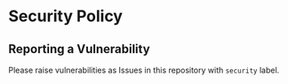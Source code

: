 # Security Policy

## Reporting a Vulnerability

Please raise vulnerabilities as Issues in this repository with `security` label.

